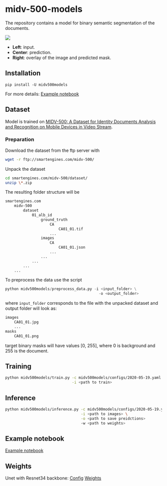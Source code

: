 # midv-500-models
The repository contains a model for binary semantic segmentation of the documents.

![](https://habrastorage.org/webt/gy/-t/xn/gy-txnzezlnurcwwlv7q5vs77x4.jpeg)

* **Left**: input.
* **Center**: prediction.
* **Right**: overlay of the image and predicted mask.


## Installation

`pip install -U midv500models`

For more details: [Example notebook](Example.ipynb)

## Dataset
Model is trained on [MIDV-500: A Dataset for Identity Documents Analysis and Recognition on Mobile Devices in Video Stream](https://arxiv.org/abs/1807.05786).

### Preparation

Download the dataset from the ftp server with
```bash
wget -r ftp://smartengines.com/midv-500/
```

Unpack the dataset
```bash
cd smartengines.com/midv-500/dataset/
unzip \*.zip
```

The resulting folder structure will be

```bash
smartengines.com
    midv-500
        dataset
            01_alb_id
                ground_truth
                    CA
                        CA01_01.tif
                    ...
                images
                    CA
                        CA01_01.json
                    ...
                ...
            ...
        ...
    ...
```

To preprocess the data use the script
```python
python midv500models/preprocess_data.py -i <input_folder> \
                                          -o <output_folder>
```

where `input_folder` corresponds to the file with the unpacked dataset and output folder will look as:

```bash
images
    CA01_01.jpg
    ...
masks
    CA01_01.png
```

target binary masks will have values \[0, 255\], where 0 is background and 255 is the document.

## Training

```bash
python midv500models/train.py -c midv500models/configs/2020-05-19.yaml \
                              -i <path to train>
```

## Inference

```bash
python midv500models/inference.py -c midv500models/configs/2020-05-19.yaml \
                                  -i <path to images> \
                                  -o <path to save preidctions>
                                  -w <path to weights>
```

## Example notebook
[Example notebook](Example.ipynb)

## Weights
Unet with Resnet34 backbone: [Config](midv500models/configs/2020-05-19.yaml) [Weights](Unet_Resnet34.pth)
